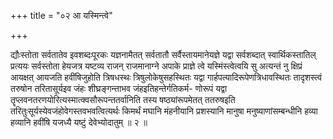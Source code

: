 +++
title = "०२ आ यस्मिन्त्वे"

+++

द्यौःस्तोता सर्वतातेव इवशब्दःपूरकः यज्ञनामैतत् सर्वतातौ सर्वैस्तायमानेयज्ञे यद्वा सर्वशब्दात् स्वार्थिकस्तातिल् प्रत्ययः सर्वस्तोता हेयजत्र यष्टव्य राजन् राजमानाग्ने अपाके प्राज्ञे त्वे यस्मिंस्त्वेत्वयि सु अत्यन्तं नु क्षिप्रं आयक्षत् आयजति हवींषिजुहोति त्रिषधस्थः त्रिषुलोकेषुसहस्थितः यद्वा गार्हपत्यादिरूपेणत्रिधावस्थितः तादृशस्त्वं तरुषोन तरितासूर्यइव जंहः शीघ्रङ्गन्ताभव जंहइतिहन्तेर्गतिकर्म- णोरूपं यद्वा तॄप्लवनतरणयोरित्यस्मात्क्वसौरूपन्ततर्वानिति तस्य षष्ठ्यांरूपमेतत् ततरुषइति तरितुःसूर्यस्येवजंहोवेगस्तवभवत्वित्यर्थः किमर्थं मघानि मंहनीयानि प्रशस्यानि मानुषा मनुष्याणांसम्बन्धीनि हव्या हव्यानि हवींषि यजध्यै यष्टुं देवेभ्योदातुम् ॥ २ ॥